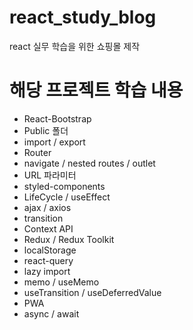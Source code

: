 # react_study_blog
react 실무 학습을 위한 쇼핑몰 제작

# 해당 프로젝트 학습 내용
- React-Bootstrap
- Public 폴더
- import / export
- Router
- navigate / nested routes / outlet
- URL 파라미터
- styled-components
- LifeCycle / useEffect
- ajax / axios
- transition
- Context API
- Redux / Redux Toolkit
- localStorage
- react-query
- lazy import
- memo / useMemo
- useTransition / useDeferredValue
- PWA
- async / await
